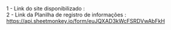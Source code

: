 1 - Link do site disponibilizado :<br>
2 - Link da Planilha de registro de informações : https://api.sheetmonkey.io/form/euJQXAD3kWcFSRDVwAbFkH
